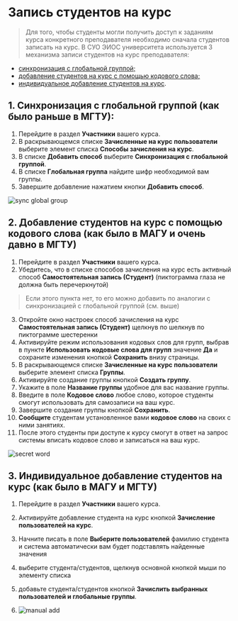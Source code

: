 # Запись студентов на курс

> Для того, чтобы студенты могли получить доступ к заданиям курса конкретного преподавателя
необходимо сначала студентов записать на курс.
В <tooltip term="lms">СУО</tooltip> ЭИОС университета используется 3 механизма записи студентов на курс преподавателя:

- [синхронизация с глобальной группой;](#1)
- [добавление студентов на курс с помощью кодового слова;](#2)
- [индивидуальное добавление студентов на курс](#3).

## 1. **Синхронизация с глобальной группой** (как было раньше в МГТУ):

1. Перейдите в раздел **Участники** вашего курса.
2. В раскрывающемся списке **Зачисленные на курс пользователи** выберите элемент списка **Способы зачисления на курс**.
3. В списке **Добавить способ** выберите **Синхронизация с глобальной группой**.
4. В списке **Глобальная группа** найдите шифр необходимой вам группы.
5. Завершите добавление нажатием кнопки **Добавить способ**.

![sync global group](sync_global_group.gif)

## 2. **Добавление студентов на курс с помощью кодового слова** (как было в МАГУ и очень давно в МГТУ)
1. Перейдите в раздел **Участники** вашего курса.
2. Убедитесь, что в списке способов зачисления на курс есть активный способ **Самостоятельная запись (Студент)** (пиктограмма глаза не должна быть перечеркнутой)

> Если этого пункта нет, то его можно добавить по аналогии с синхронизацией с глобальной группой (см. выше)


3. Откройте окно настроек способ зачисления на курс **Самостоятельная запись (Студент)** щелкнув по шелкнув по пиктограмме шестеренки
4. Активируйте режим использования кодовых слов для групп, выбрав в пункте **Использовать кодовые слова для групп** значение **Да** и сохраните изменения кнопкой **Сохранить** внизу страницы.
5. В раскрывающемся списке **Зачисленные на курс пользователи** выберите элемент списка **Группы**.
6. Активируйте создание группы кнопкой **Создать группу**.
7. Укажите в поле **Название группы** удобное для вас название группы.
8. Введите в поле **Кодовое слово** любое слово, которое студенты смогут использовать для самозаписи на ваш курс.
9. Завершите создание группы кнопкой **Сохранить**.
10. **Сообщите** студентам установленное вами **кодовое слово** на своих с ними занятиях.
11. После этого студенты при доступе к курсу смогут в ответ на запрос системы вписать кодовое слово и записаться на ваш курс.
    
![secret word](secret_word.gif)

## 3. **Индивидуальное добавление студентов на курс** (как было в МАГУ и  МГТУ)
1. Перейдите в раздел **Участники** вашего курса.
2. Активируйте добавление студента на курс кнопкой **Зачисление пользователей на курс**.
3. Начните писать в поле  **Выберите пользователей** фамилию студента и система автоматически вам будет подставлять найденные значения
4. выберите студента/студентов, щелкнув основной кнопкой мыши по элементу списка
5. добавьте студента/студентов кнопкой **Зачислить выбранных пользователей и глобальные группы**.

6. ![manual add](manual_add.gif)